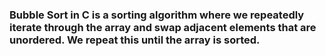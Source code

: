 ### Bubble Sort in C is a sorting algorithm where we repeatedly iterate through the array and swap adjacent elements that are unordered. We repeat this until the array is sorted.